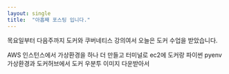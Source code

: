 ```yaml
---
layout: single
title:  "아홉째 포스팅 입니다."
---
```


목요일부터 다음주까지 도커와 쿠버네티스 강의여서
오늘은 도커 수업을 받았습니다.

AWS 인스턴스에서 가상환경을 하나 더 만들고
터미널로 ec2에 도커랑 파이썬 pyenv 가상환경과
도커허브에서 도커 우분투 이미지 다운받아서 
